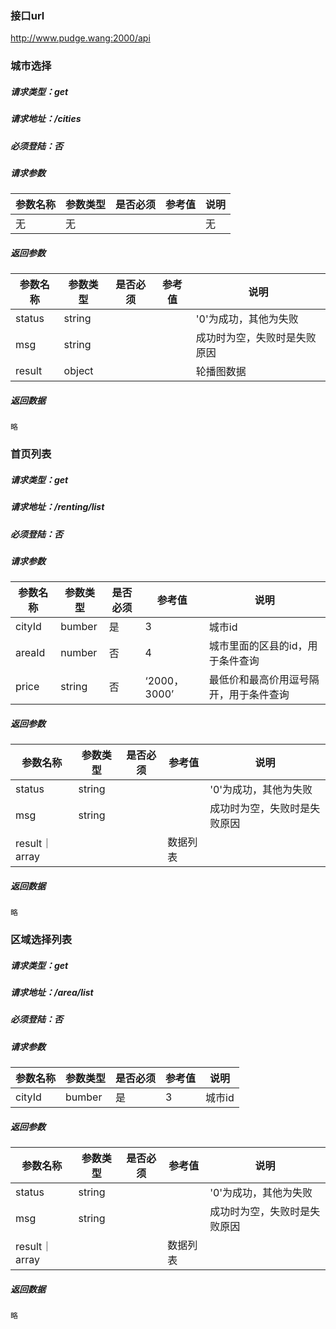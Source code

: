 ### 接口url
http://www.pudge.wang:2000/api

### 城市选择
##### 请求类型：get
##### 请求地址：/cities
##### 必须登陆：否

##### 请求参数
参数名称|参数类型|是否必须|参考值|说明
--------|--------|--------|------|----
无|无|||无
##### 返回参数
参数名称|参数类型|是否必须|参考值|说明
--------|--------|--------|------|----
status|string|||'0'为成功，其他为失败
msg|string|||成功时为空，失败时是失败原因
result|object|||轮播图数据

##### 返回数据
```
略
```



### 首页列表
##### 请求类型：get
##### 请求地址：/renting/list
##### 必须登陆：否

##### 请求参数
参数名称|参数类型|是否必须|参考值|说明
--------|--------|--------|------|----
cityId|bumber|是|3|城市id
areaId|number|否|4|城市里面的区县的id，用于条件查询
price|string|否|‘2000，3000’|最低价和最高价用逗号隔开，用于条件查询
##### 返回参数
参数名称|参数类型|是否必须|参考值|说明
--------|--------|--------|------|----
status|string|||'0'为成功，其他为失败
msg|string|||成功时为空，失败时是失败原因
result｜array|||数据列表

##### 返回数据
```
略
```






### 区域选择列表
##### 请求类型：get
##### 请求地址：/area/list
##### 必须登陆：否

##### 请求参数
参数名称|参数类型|是否必须|参考值|说明
--------|--------|--------|------|----
cityId|bumber|是|3|城市id
##### 返回参数
参数名称|参数类型|是否必须|参考值|说明
--------|--------|--------|------|----
status|string|||'0'为成功，其他为失败
msg|string|||成功时为空，失败时是失败原因
result｜array|||数据列表

##### 返回数据
```
略
```